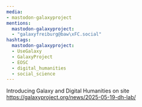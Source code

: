```yaml
---
media:
- mastodon-galaxyproject
mentions:
  mastodon-galaxyproject:
  - "galaxyfreiburg@baw\xFC.social"
hashtags:
  mastodon-galaxyproject:
  - UseGalaxy
  - GalaxyProject
  - EOSC
  - digital_humanities
  - social_science
---
```

Introducing Galaxy and Digital Humanities on site
https://galaxyproject.org/news/2025-05-19-dh-lab/